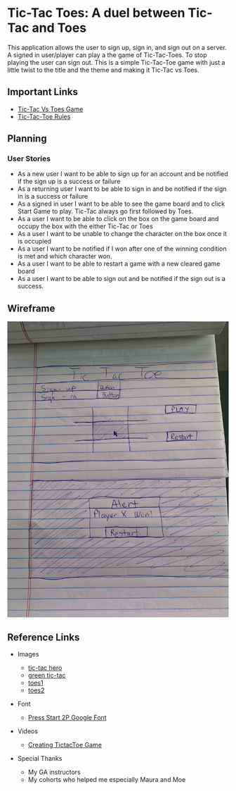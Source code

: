 
# Tic-Tac Toes: A duel between Tic-Tac and Toes

This application allows the user to sign up, sign in, and sign out on a server. A signed in user/player can play a the game of Tic-Tac-Toes. To stop playing the user can sign out. This is a simple Tic-Tac-Toe game with just a little twist to the title and the theme and making it Tic-Tac vs Toes. 

## Important Links

- [Tic-Tac Vs Toes Game](https://hieppie.github.io/tictactoe-client/)
- [Tic-Tac-Toe Rules](https://www.wikihow.com/Play-Tic-Tac-Toe)


## Planning

### User Stories
- As a new user I want to be able to sign up for an account and be notified if the sign up is a success or failure
- As a returning user I want to be able to sign in and be notified if the sign in is a success or failure
- As a signed in user I want to be able to see the game board and to click Start Game to play. Tic-Tac always go first followed by Toes. 
- As a user I want to be able to click on the box on the game board and occupy the box with the either Tic-Tac or Toes
- As a user I want to be unable to change the character on the box once it is occupied
- As a user I want to be notified if I won after one of the winning condition is met and which character won.
- As a user I want to be able to restart a game with a new cleared game board
- As a user I want to be able to sign out and be notified if the sign out is a success.


## Wireframe

![Wireframe draft](./app/images/WireFrame.jpg)

## Reference Links

  - Images
    - [tic-tac hero](https://media0.giphy.com/media/dLvb1XJ4e9OVB6uWJy/giphy.gif?cid=ecf05e47kcbjalc05axl16ghfoo1rt4knhzo5eavysufp3kk&rid=giphy.gif&ct=g)
    - [green tic-tac](https://media3.giphy.com/media/hvRhoBF5xVDvrmZCRp/giphy.gif?cid=790b7611fed8f87094e8b1986757547dd526bdfbd30564c6&rid=giphy.gif&ct=s)
    - [toes1](https://media0.giphy.com/media/loHIRKRjn6Nu2Xixbw/giphy.gif?cid=ecf05e47usey6qd0l32rptbf09u2f55anm9nwxkcslg2zis2&rid=giphy.gif&ct=g)
    - [toes2](https://media1.giphy.com/media/AGFvTmdx8Jfm4UOPtx/giphy.gif?cid=ecf05e47u4csofn82s9vd9vmzmi35ly9eehl28g7jb5twdtp&rid=giphy.gif&ct=g)


  - Font
    - [Press Start 2P Google Font](https://fonts.google.com/specimen/Press+Start+2P)


  - Videos
    - [Creating TictacToe Game](https://www.youtube.com/watch?v=x1B9IVrDIxg)

  - Special Thanks
    - My GA instructors
    - My cohorts who helped me especially Maura and Moe
